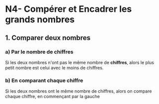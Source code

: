 # N4- Compérer et Encadrer les grands nombres
## 1. Comparer deux nombres
### a) Par le nombre de chiffres
Si les deux nombres n'ont pas le même nombre de **chiffres**, alors le plus petit nombre est celui avec le moins de chiffres.

### b) En comparant chaque chiffre
Si les deux nombres ont le même nombre de chiffres, alors on compare chaque chiffre, en commençant par la gauche